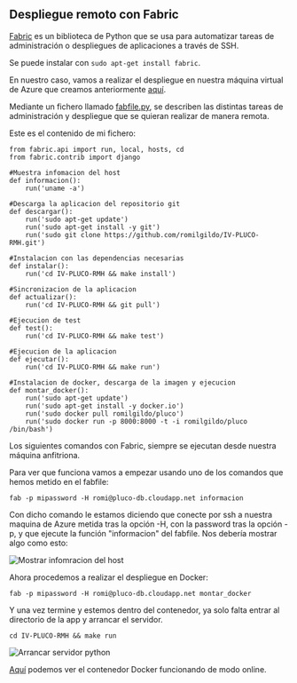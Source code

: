 ## Despliegue remoto con Fabric

[Fabric](http://www.fabfile.org/) es un biblioteca de Python que se usa para automatizar tareas de administración o despliegues de aplicaciones a través de SSH.

Se puede instalar con `sudo apt-get install fabric`.

En nuestro caso, vamos a realizar el despliegue en nuestra máquina virtual de Azure que creamos anteriormente [aquí](https://github.com/romilgildo/IV-PLUCO-RMH/blob/master/documentacion/crearAzure.md).

Mediante un fichero llamado [fabfile.py](https://github.com/romilgildo/IV-PLUCO-RMH/blob/master/fabfile.py), se describen las distintas tareas de administración y despliegue que se quieran realizar de manera remota.

Este es el contenido de mi fichero:

```
from fabric.api import run, local, hosts, cd
from fabric.contrib import django

#Muestra infomacion del host
def informacion():
    run('uname -a')

#Descarga la aplicacion del repositorio git
def descargar():
	run('sudo apt-get update')
	run('sudo apt-get install -y git')
	run('sudo git clone https://github.com/romilgildo/IV-PLUCO-RMH.git')

#Instalacion con las dependencias necesarias
def instalar():
	run('cd IV-PLUCO-RMH && make install')

#Sincronizacion de la aplicacion
def actualizar():
	run('cd IV-PLUCO-RMH && git pull')

#Ejecucion de test
def test():
	run('cd IV-PLUCO-RMH && make test')

#Ejecucion de la aplicacion
def ejecutar():
	run('cd IV-PLUCO-RMH && make run')

#Instalacion de docker, descarga de la imagen y ejecucion
def montar_docker():
	run('sudo apt-get update')
	run('sudo apt-get install -y docker.io')
	run('sudo docker pull romilgildo/pluco')
	run('sudo docker run -p 8000:8000 -t -i romilgildo/pluco /bin/bash')
```

Los siguientes comandos con Fabric, siempre se ejecutan desde nuestra máquina anfitriona.

Para ver que funciona vamos a empezar usando uno de los comandos que hemos metido en el fabfile:

 `fab -p mipassword -H romi@pluco-db.cloudapp.net informacion`

Con dicho comando le estamos diciendo que conecte por ssh a nuestra maquina de Azure metida tras la opción -H, con la password tras la opción -p, y que ejecute la función "informacion" del fabfile. Nos debería mostrar algo como esto:

![Mostrar infomracion del host](http://i628.photobucket.com/albums/uu6/romilgildo/infoHost_zpsaxaizyqm.png)

Ahora procedemos a realizar el despliegue en Docker:

 `fab -p mipassword -H romi@pluco-db.cloudapp.net montar_docker`
 
Y una vez termine y estemos dentro del contenedor, ya solo falta entrar al directorio de la app y arrancar el servidor. 

 `cd IV-PLUCO-RMH && make run`
 
![Arrancar servidor python](http://i628.photobucket.com/albums/uu6/romilgildo/ejecutarappDocker_zpstvbm6wfq.png~original)

[Aquí](http://pluco-db.cloudapp.net:8000/) podemos ver el contenedor Docker funcionando de modo online.

